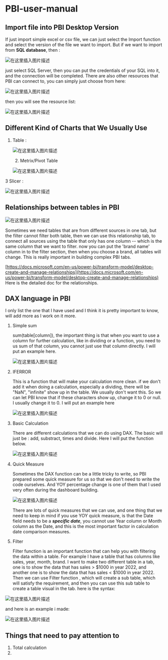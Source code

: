 # PBI-user-manual
## Import file into PBI Desktop Version
   If just import simple excel or csv file, we can just select the Import function and select the version of the file we want to import. 
   But if we want to import from **SQL database**, then : 
   
![在这里插入图片描述](https://img-blog.csdnimg.cn/9667d078124245d6bb78e0fb736bdb48.png?x-oss-process=image/watermark,type_d3F5LXplbmhlaQ,shadow_50,text_Q1NETiBA5LiA5Liq6IKJ5YyF,size_15,color_FFFFFF,t_70,g_se,x_16#pic_center)

just select SQL Server, then you can put the credentials of your SQL into it, and the connection will be completed.
There are also other resources that PBI can connect to, you can simply just choose from here: 

![在这里插入图片描述](https://img-blog.csdnimg.cn/3fafb00c81f84949a00909dbfe0f2a5d.png?x-oss-process=image/watermark,type_d3F5LXplbmhlaQ,shadow_50,text_Q1NETiBA5LiA5Liq6IKJ5YyF,size_16,color_FFFFFF,t_70,g_se,x_16#pic_center)

then you will see the resource list: 

![在这里插入图片描述](https://img-blog.csdnimg.cn/d36860df7c55463d848c2fb6bd8ed706.png?x-oss-process=image/watermark,type_d3F5LXplbmhlaQ,shadow_50,text_Q1NETiBA5LiA5Liq6IKJ5YyF,size_20,color_FFFFFF,t_70,g_se,x_16#pic_center)

## Different Kind of Charts that We Usually Use

1. Table : 

	![在这里插入图片描述](https://img-blog.csdnimg.cn/60c2b508500f48eba1914516e2d9a5cf.png?x-oss-process=image/watermark,type_d3F5LXplbmhlaQ,shadow_50,text_Q1NETiBA5LiA5Liq6IKJ5YyF,size_18,color_FFFFFF,t_70,g_se,x_16)
  
	2. Metrix/Pivot Table
	
	![在这里插入图片描述](https://img-blog.csdnimg.cn/206838c6546b4444830ce2f6811e64ee.png?x-oss-process=image/watermark,type_d3F5LXplbmhlaQ,shadow_50,text_Q1NETiBA5LiA5Liq6IKJ5YyF,size_17,color_FFFFFF,t_70,g_se,x_16)
  
 3 Slicer :
 
 ![在这里插入图片描述](https://img-blog.csdnimg.cn/0518eda73434484996b9923f84daac8c.png?x-oss-process=image/watermark,type_d3F5LXplbmhlaQ,shadow_50,text_Q1NETiBA5LiA5Liq6IKJ5YyF,size_12,color_FFFFFF,t_70,g_se,x_16)

## Relationships between tables in PBI

![在这里插入图片描述](https://img-blog.csdnimg.cn/9cdc56f27ede4ed3a0e0594d9dfe3f7d.png)

Sometimes we need tables that are from different sources in one tab, but the filter cannot filter both table, then we can use this relationship tab, to connect all sources using the table that only has one column -- which is the same column that we want to filter. now you can put the 'brand name' column in to the filter section, then when you choose a brand, all tables will change. 
This is really important in building complex PBI tabs. 

[https://docs.microsoft.com/en-us/power-bi/transform-model/desktop-create-and-manage-relationships](https://docs.microsoft.com/en-us/power-bi/transform-model/desktop-create-and-manage-relationships)
Here is the detailed doc for the relationships. 

## DAX language in PBI

I only list the one that I have used and I think it is pretty important to know, will add more as I work on it more. 

1. Simple sum

     sum(table[column]), the important thing is that when you want to use a column for further calculation, like in dividing or a function, you need to us sum of that column, you cannot just use that column directly.  I will put an example here. 
     
    ![在这里插入图片描述](https://img-blog.csdnimg.cn/8aec8c319429434c9c630df6c5849505.png)
    
2. IFERROR

    This is a function that will make your calculation more clean. if we don't add it when doing a calculation, especially a dividing, there will be "NaN", "infinite" show up in the table. We usually don't want this. So we can let PBI know that if these characters show up, change it to 0 or null. I usually change it to 0. I will put an example here
    
    ![在这里插入图片描述](https://img-blog.csdnimg.cn/ac1065ce7f47410abbb364686e59c557.png)

3. Basic Calculation

    There are different calculations that we can do using DAX. The basic will just be : add, substract, times and divide. 
    Here I will put the function below. 
    
    ![在这里插入图片描述](https://img-blog.csdnimg.cn/c60eb55b196a4cb0bed4abf4071283ba.png)
    
4. Quick Measure

	Sometimes the DAX function can be a little tricky to write, so PBI prepared some quick measure for us so that we don't need to write the code ourselves. And YOY percentage change is one of them that I used very often during the dashboard building. 
  
	![在这里插入图片描述](https://img-blog.csdnimg.cn/0b01488b69a948888f86369c16e60101.png)
  
	There are lots of quick measures that we can use, and one thing that we need to keep in mind if you use YOY quick measure, is that the Date field needs to be a ***specific date***, you cannot use Year column or Month column as the Date, and this is the most important factor in calculation date comparison measures. 
  
5. Filter

    Filter function is an important function that can help you with filtering the data within a table. 
    For example I have a table that has columns like sales, year, month, brand. I want to make two different table in a tab, one is to show the data that has sales > $1000 in year 2022, and another one is to show the data that has sales < $1000 in year 2022. 
    Then we can use Filter function , which will create a sub table, which will satisfy the requirement, and then you can use this sub table to create a table visual in the tab. 
here is the syntax:

![在这里插入图片描述](https://img-blog.csdnimg.cn/247c90801de646ee834ebe65e64e2de1.png)

and here is an example i made:

![在这里插入图片描述](https://img-blog.csdnimg.cn/597d846459604435a4b46be6bac6870f.png)



## Things that need to pay attention to
1. Total calculation
2. 
